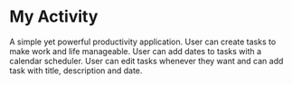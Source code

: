# My Activity
 
A simple yet powerful productivity application. User can create tasks to make work and life manageable. User can add dates to tasks with a calendar scheduler. User can edit tasks whenever they want and can add task with title, description and date.
